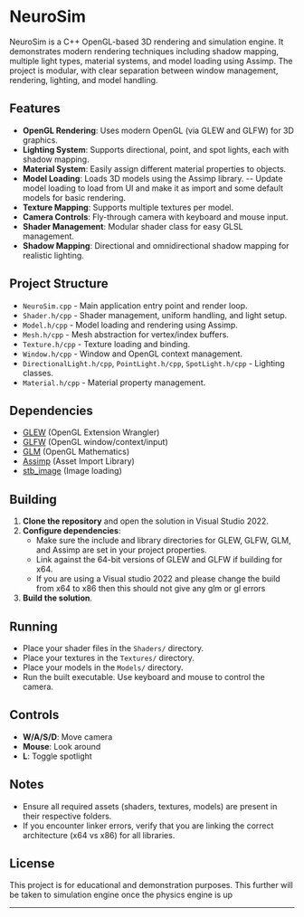 # NeuroSim

NeuroSim is a C++ OpenGL-based 3D rendering and simulation engine. It demonstrates modern rendering techniques including shadow mapping, multiple light types, material systems, and model loading using Assimp. The project is modular, with clear separation between window management, rendering, lighting, and model handling.

## Features

- **OpenGL Rendering**: Uses modern OpenGL (via GLEW and GLFW) for 3D graphics.
- **Lighting System**: Supports directional, point, and spot lights, each with shadow mapping.
- **Material System**: Easily assign different material properties to objects.
- **Model Loading**: Loads 3D models using the Assimp library. -- Update model loading to load from UI and make it as import and some default models for basic rendering.
- **Texture Mapping**: Supports multiple textures per model.
- **Camera Controls**: Fly-through camera with keyboard and mouse input.
- **Shader Management**: Modular shader class for easy GLSL management.
- **Shadow Mapping**: Directional and omnidirectional shadow mapping for realistic lighting.

## Project Structure

- `NeuroSim.cpp` - Main application entry point and render loop.
- `Shader.h/cpp` - Shader management, uniform handling, and light setup.
- `Model.h/cpp` - Model loading and rendering using Assimp.
- `Mesh.h/cpp` - Mesh abstraction for vertex/index buffers.
- `Texture.h/cpp` - Texture loading and binding.
- `Window.h/cpp` - Window and OpenGL context management.
- `DirectionalLight.h/cpp`, `PointLight.h/cpp`, `SpotLight.h/cpp` - Lighting classes.
- `Material.h/cpp` - Material property management.

## Dependencies

- [GLEW](http://glew.sourceforge.net/) (OpenGL Extension Wrangler)
- [GLFW](https://www.glfw.org/) (OpenGL window/context/input)
- [GLM](https://glm.g-truc.net/) (OpenGL Mathematics)
- [Assimp](https://www.assimp.org/) (Asset Import Library)
- [stb_image](https://github.com/nothings/stb) (Image loading)

## Building

1. **Clone the repository** and open the solution in Visual Studio 2022.
2. **Configure dependencies**:
   - Make sure the include and library directories for GLEW, GLFW, GLM, and Assimp are set in your project properties.
   - Link against the 64-bit versions of GLEW and GLFW if building for x64.
   - If you are using a Visual studio 2022 and please change the build from x64 to x86 then this should not give any glm or gl errors
3. **Build the solution**.

## Running

- Place your shader files in the `Shaders/` directory.
- Place your textures in the `Textures/` directory.
- Place your models in the `Models/` directory.
- Run the built executable. Use keyboard and mouse to control the camera.

## Controls

- **W/A/S/D**: Move camera
- **Mouse**: Look around
- **L**: Toggle spotlight

## Notes

- Ensure all required assets (shaders, textures, models) are present in their respective folders.
- If you encounter linker errors, verify that you are linking the correct architecture (x64 vs x86) for all libraries.

## License

This project is for educational and demonstration purposes.
This further will be taken to simulation engine once the physics engine is up

---
